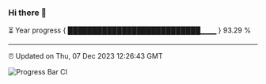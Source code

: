 ### Hi there 👋

⏳ Year progress { ███████████████████████████▁▁▁ } 93.29 %

---

⏰ Updated on Thu, 07 Dec 2023 12:26:43 GMT

![Progress Bar CI](https://github.com/liununu/liununu/workflows/Progress%20Bar%20CI/badge.svg)

